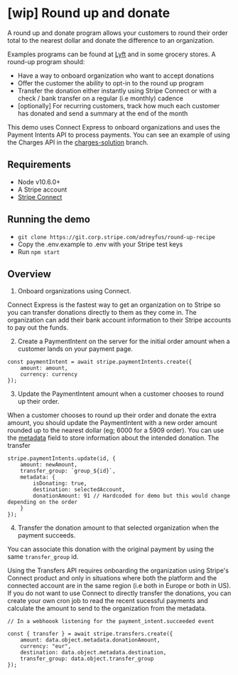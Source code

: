 # [wip] Round up and donate

A round up and donate program allows your customers to round their order total to the nearest dollar and donate the difference to an organization.

Examples programs can be found at [Lyft](https://lyft.com/round-up) and in some grocery stores. A round-up program should:
* Have a way to onboard organization who want to accept donations
* Offer the customer the ability to opt-in to the round up program
* Transfer the donation either instantly using Stripe Connect or with a check / bank transfer on a regular (i.e monthly) cadence
* [optionally] For recurring customers, track how much each customer has donated and send a summary at the end of the month

This demo uses Connect Express to onboard organizations and uses the Payment Intents API to process payments. You can see an example of using the Charges API in the [charges-solution](/adreyfus/round-up-recipe/tree/charges-solution) branch.

## Requirements
* Node v10.6.0+
* A Stripe account
* [Stripe Connect](https://stripe.com/docs/connect)

## Running the demo

* `git clone https://git.corp.stripe.com/adreyfus/round-up-recipe`
* Copy the .env.example to .env with your Stripe test keys
* Run `npm start`

## Overview

1. Onboard organizations using Connect. 

Connect Express is the fastest way to get an organization on to Stripe so you can transfer donations directly to them as they come in. 
The organization can add their bank account information to their Stripe accounts to pay out the funds. 

2. Create a PaymentIntent on the server for the initial order amount when a customer lands on your payment page.

```
const paymentIntent = await stripe.paymentIntents.create({
    amount: amount,
    currency: currency
});
```

3. Update the PaymentIntent amount when a customer chooses to round up their order.

When a customer chooses to round up their order and donate the extra amount, you should update the PaymentIntent with a new order amount rounded up to the nearest dollar (eg; 6000 for a 5909 order). 
You can use the [metadata](https://stripe.com/docs/api/metadata) field to store information about the intended donation. The transfer

```
stripe.paymentIntents.update(id, {
    amount: newAmount,
    transfer_group: `group_${id}`,
    metadata: {
        isDonating: true,
        destination: selectedAccount,
        donationAmount: 91 // Hardcoded for demo but this would change depending on the order
    }
});
```

4. Transfer the donation amount to that selected organization when the payment succeeds. 

You can associate this donation with the original payment by using the same `transfer_group` id. 

Using the Transfers API requires onboarding the organization using Stripe's Connect product and only in situations where both the platform and the connected account are in the same region (i.e both in Europe or both in US). If you do not want to use Connect to directly transfer the donations, you can create your own cron job to read the recent sucessful payments and calculate the amount to send to the organization from the metadata.  

```
// In a webhoook listening for the payment_intent.succeeded event

const { transfer } = await stripe.transfers.create({
    amount: data.object.metadata.donationAmount,
    currency: "eur",
    destination: data.object.metadata.destination,
    transfer_group: data.object.transfer_group
});
```
